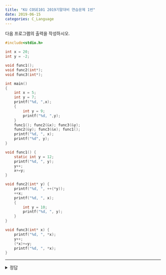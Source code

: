 ```yaml
---
title: "KU COSE101 2019기말대비 연습문제 1번"
date: 2019-06-15
categories: C_Language
---
```


다음 프로그램의 출력을 작성하시오.
~~~c
#include<stdio.h>

int x = 20;
int y = -2;

void func1();
void func2(int*);
void func3(int*);

int main()
{
	int x = 5;
	int y = 7;
	printf("%d, ",x);
	{
		int y = 9;
		printf("%d, ",y);
	}
	func1(); func2(&x); func3(&y);
	func2(&y); func3(&x); func1();
	printf("%d, ", x);
	printf("%d", y);
}

void func1() {
	static int y = 12;
	printf("%d, ", y);
	y++;
	x+=y;
}

void func2(int* y) {
	printf("%d, ", ++(*y));
	++x;
	printf("%d, ", x);
	{
		int y = 10;
		printf("%d, ", y);
	}
}

void func3(int* x) {
	printf("%d, ", *x);
	y++;
	(*x)+=y;
	printf("%d, ", *x);
}
~~~

***

<details><summary>정답</summary>

{% highlight text %}
5, 9, 12, 6, 34, 10, 7, 6, 7, 35, 10, 6, 6, 13, 6, 7

1) 5 : main함수의 x
2) 9 : main함수의 중괄호 블록 안의 y
3) 12 : func1함수의 y
4) 6 : func2함수로 main함수의 x(5)가 넘어왔고, 1을 더했으므로, 6
5) 34 : func1 함수에서 global x(20)에 y(13)를 더했고, 후에 1을 다시 더했으므로 34
6) 10 : func2 함수의 중괄호 블록 안의 y
7) 7 : func3함수로 main함수의 y(7)가 넘어왔으므로 7
8) 6 : global y(-2)에 1을 더하여 (-1)이 되고, *x(main::y=7)에 -1을 더하여 6
9) 7 : func2 함수로 main::y(6)이 넘어왔고, 1을 더하여 출력하므로 7
10) 35 : global x에 1을 더하여 출력하므로 35
11) 10 : func2 함수의 중괄호 블록 안의 y
12) 6 : func3 함수로 main::x(6)이 넘어왔으므로 6
13) 6 : global 변수의 y에 1을 더하여 0이 되고, *x(main::x=6)에 0을 더하므로 6
14) 13 : static 변수이므로 이전에 더했던 1이 저장되어있으므로 13
15) 6 : main::x은 6
16) 7 : main::는 7
{% endhighlight %}

</details>
